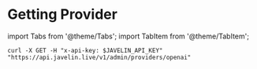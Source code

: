 # Getting Provider
import Tabs from '@theme/Tabs';
import TabItem from '@theme/TabItem';

<Tabs>
<TabItem value="shell" label="curl">

```shell
curl -X GET -H "x-api-key: $JAVELIN_API_KEY" "https://api.javelin.live/v1/admin/providers/openai"  
```

</TabItem>

<!--
<TabItem value="py" label="Python">

```py
from javelin_sdk import (
    JavelinClient,
    Provider
)

import os

# Retrieve environment variables
javelin_api_key = os.getenv('JAVELIN_API_KEY')
   
# create javelin client
client = JavelinClient(base_url="https://api.javelin.live",
                       javelin_api_key=javelin_api_key,
) 

# provider name to get is "openai"
provider_name = "openai"

# get the route, for async use `await client.aget_provider(provider_name)`
print(client.get_provider(provider_name))
```

</TabItem>

-->

</Tabs>
